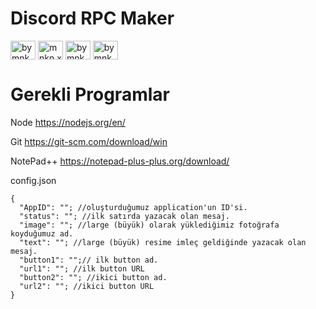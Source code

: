 # Discord RPC Maker

<p align="left">
<a href="https://twitter.com/bymnkn" target="blank"><img align="center" src="https://raw.githubusercontent.com/rahuldkjain/github-profile-readme-generator/master/src/images/icons/Social/twitter.svg" alt="bymnkn" height="30" width="40" /></a>
<a href="https://instagram.com/mnkn.x" target="blank"><img align="center" src="https://raw.githubusercontent.com/rahuldkjain/github-profile-readme-generator/master/src/images/icons/Social/instagram.svg" alt="mnkn.x" height="30" width="40" /></a>
<a href="https://www.youtube.com/c/bymnknn" target="blank"><img align="center" src="https://raw.githubusercontent.com/rahuldkjain/github-profile-readme-generator/master/src/images/icons/Social/youtube.svg" alt="bymnknn" height="30" width="40" /></a>
<a href="https://discordapp.com/users/290675883784667136" target="blank"><img align="center" src="https://raw.githubusercontent.com/rahuldkjain/github-profile-readme-generator/master/src/images/icons/Social/discord.svg" alt="bymnkn#9999" height="30" width="40" /></a>
</p>

# Gerekli Programlar
Node https://nodejs.org/en/

Git https://git-scm.com/download/win

NotePad++ https://notepad-plus-plus.org/download/

config.json
```` 
{
  "AppID": ""; //oluşturduğumuz application'un ID'si.
  "status": ""; //ilk satırda yazacak olan mesaj.
  "image": ""; //large (büyük) olarak yüklediğimiz fotoğrafa koyduğumuz ad.
  "text": ""; //large (büyük) resime imleç geldiğinde yazacak olan mesaj.
  "button1": "";// ilk button ad.
  "url1": ""; //ilk button URL
  "button2": ""; //ikici button ad.
  "url2": ""; //ikici button URL
}
```` 
